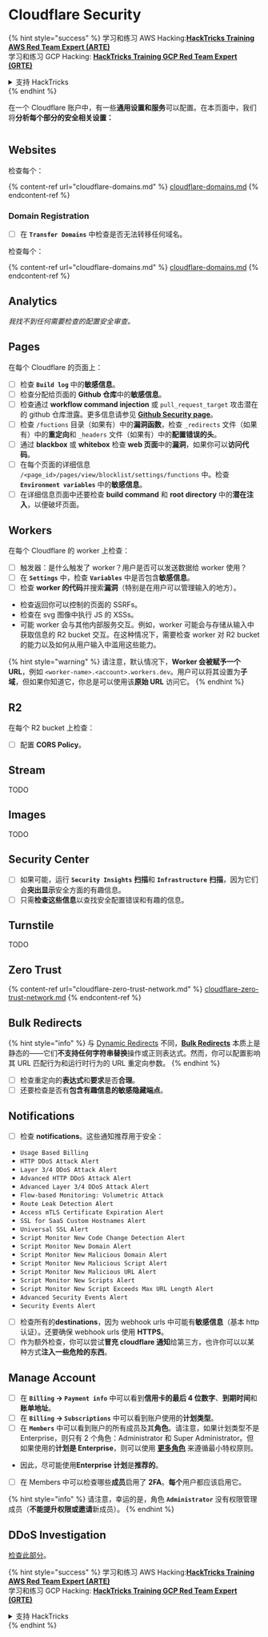 # Cloudflare Security

{% hint style="success" %}
学习和练习 AWS Hacking:<img src="/.gitbook/assets/image.png" alt="" data-size="line">[**HackTricks Training AWS Red Team Expert (ARTE)**](https://training.hacktricks.xyz/courses/arte)<img src="/.gitbook/assets/image.png" alt="" data-size="line">\
学习和练习 GCP Hacking: <img src="/.gitbook/assets/image (2).png" alt="" data-size="line">[**HackTricks Training GCP Red Team Expert (GRTE)**<img src="/.gitbook/assets/image (2).png" alt="" data-size="line">](https://training.hacktricks.xyz/courses/grte)

<details>

<summary>支持 HackTricks</summary>

* 查看 [**订阅计划**](https://github.com/sponsors/carlospolop)!
* **加入** 💬 [**Discord 群组**](https://discord.gg/hRep4RUj7f) 或 [**telegram 群组**](https://t.me/peass) 或 **关注** 我们的 **Twitter** 🐦 [**@hacktricks\_live**](https://twitter.com/hacktricks\_live)**.**
* **通过提交 PRs 分享黑客技巧到** [**HackTricks**](https://github.com/carlospolop/hacktricks) 和 [**HackTricks Cloud**](https://github.com/carlospolop/hacktricks-cloud) github 仓库。

</details>
{% endhint %}

在一个 Cloudflare 账户中，有一些**通用设置和服务**可以配置。在本页面中，我们将**分析每个部分的安全相关设置：**

<figure><img src="../../.gitbook/assets/image (117).png" alt=""><figcaption></figcaption></figure>

## Websites

检查每个：

{% content-ref url="cloudflare-domains.md" %}
[cloudflare-domains.md](cloudflare-domains.md)
{% endcontent-ref %}

### Domain Registration

* [ ] 在 **`Transfer Domains`** 中检查是否无法转移任何域名。

检查每个：

{% content-ref url="cloudflare-domains.md" %}
[cloudflare-domains.md](cloudflare-domains.md)
{% endcontent-ref %}

## Analytics

_我找不到任何需要检查的配置安全审查。_

## Pages

在每个 Cloudflare 的页面上：

* [ ] 检查 **`Build log`** 中的**敏感信息**。
* [ ] 检查分配给页面的 **Github 仓库**中的**敏感信息**。
* [ ] 检查通过 **workflow command injection** 或 `pull_request_target` 攻击潜在的 github 仓库泄露。更多信息请参见 [**Github Security page**](../github-security/)。
* [ ] 检查 `/fuctions` 目录（如果有）中的**漏洞函数**，检查 `_redirects` 文件（如果有）中的**重定向**和 `_headers` 文件（如果有）中的**配置错误的头**。
* [ ] 通过 **blackbox** 或 **whitebox** 检查 **web 页面**中的**漏洞**，如果你可以**访问代码**。
* [ ] 在每个页面的详细信息 `/<page_id>/pages/view/blocklist/settings/functions` 中。检查 **`Environment variables`** 中的**敏感信息**。
* [ ] 在详细信息页面中还要检查 **build command** 和 **root directory** 中的**潜在注入**，以便破坏页面。

## **Workers**

在每个 Cloudflare 的 worker 上检查：

* [ ] 触发器：是什么触发了 worker？用户是否可以发送数据给 worker 使用？
* [ ] 在 **`Settings`** 中，检查 **`Variables`** 中是否包含**敏感信息**。
* [ ] 检查 **worker 的代码**并搜索**漏洞**（特别是在用户可以管理输入的地方）。
* 检查返回你可以控制的页面的 SSRFs。
* 检查在 svg 图像中执行 JS 的 XSSs。
* 可能 worker 会与其他内部服务交互。例如，worker 可能会与存储从输入中获取信息的 R2 bucket 交互。在这种情况下，需要检查 worker 对 R2 bucket 的能力以及如何从用户输入中滥用这些能力。

{% hint style="warning" %}
请注意，默认情况下，**Worker 会被赋予一个 URL**，例如 `<worker-name>.<account>.workers.dev`。用户可以将其设置为**子域**，但如果你知道它，你总是可以使用该**原始 URL** 访问它。
{% endhint %}

## R2

在每个 R2 bucket 上检查：

* [ ] 配置 **CORS Policy**。

## Stream

TODO

## Images

TODO

## Security Center

* [ ] 如果可能，运行 **`Security Insights`** **扫描**和 **`Infrastructure`** **扫描**，因为它们会**突出显示**安全方面的有趣信息。
* [ ] 只需**检查这些信息**以查找安全配置错误和有趣的信息。

## Turnstile

TODO

## **Zero Trust**

{% content-ref url="cloudflare-zero-trust-network.md" %}
[cloudflare-zero-trust-network.md](cloudflare-zero-trust-network.md)
{% endcontent-ref %}

## Bulk Redirects

{% hint style="info" %}
与 [Dynamic Redirects](https://developers.cloudflare.com/rules/url-forwarding/dynamic-redirects/) 不同，[**Bulk Redirects**](https://developers.cloudflare.com/rules/url-forwarding/bulk-redirects/) 本质上是静态的——它们**不支持任何字符串替换**操作或正则表达式。然而，你可以配置影响其 URL 匹配行为和运行时行为的 URL 重定向参数。
{% endhint %}

* [ ] 检查重定向的**表达式**和**要求**是否**合理**。
* [ ] 还要检查是否有**包含有趣信息的敏感隐藏端点**。

## Notifications

* [ ] 检查 **notifications**。这些通知推荐用于安全：
* `Usage Based Billing`
* `HTTP DDoS Attack Alert`
* `Layer 3/4 DDoS Attack Alert`
* `Advanced HTTP DDoS Attack Alert`
* `Advanced Layer 3/4 DDoS Attack Alert`
* `Flow-based Monitoring: Volumetric Attack`
* `Route Leak Detection Alert`
* `Access mTLS Certificate Expiration Alert`
* `SSL for SaaS Custom Hostnames Alert`
* `Universal SSL Alert`
* `Script Monitor New Code Change Detection Alert`
* `Script Monitor New Domain Alert`
* `Script Monitor New Malicious Domain Alert`
* `Script Monitor New Malicious Script Alert`
* `Script Monitor New Malicious URL Alert`
* `Script Monitor New Scripts Alert`
* `Script Monitor New Script Exceeds Max URL Length Alert`
* `Advanced Security Events Alert`
* `Security Events Alert`
* [ ] 检查所有的**destinations**，因为 webhook urls 中可能有**敏感信息**（基本 http 认证）。还要确保 webhook urls 使用 **HTTPS**。
* [ ] 作为额外检查，你可以尝试**冒充 cloudflare 通知**给第三方，也许你可以以某种方式**注入一些危险的东西**。

## Manage Account

* [ ] 在 **`Billing` -> `Payment info`** 中可以看到**信用卡的最后 4 位数字**、**到期时间**和**账单地址**。
* [ ] 在 **`Billing` -> `Subscriptions`** 中可以看到账户使用的**计划类型**。
* [ ] 在 **`Members`** 中可以看到账户的所有成员及其**角色**。请注意，如果计划类型不是 Enterprise，则只有 2 个角色：Administrator 和 Super Administrator。但如果使用的**计划是 Enterprise**，则可以使用 [**更多角色**](https://developers.cloudflare.com/fundamentals/account-and-billing/account-setup/account-roles/) 来遵循最小特权原则。
* 因此，尽可能使用**Enterprise 计划**是**推荐的**。
* [ ] 在 Members 中可以检查哪些**成员**启用了 **2FA**。**每个**用户都应该启用它。

{% hint style="info" %}
请注意，幸运的是，角色 **`Administrator`** 没有权限管理成员（**不能提升权限或邀请**新成员）。
{% endhint %}

## DDoS Investigation

[检查此部分](cloudflare-domains.md#cloudflare-ddos-protection)。

{% hint style="success" %}
学习和练习 AWS Hacking:<img src="/.gitbook/assets/image.png" alt="" data-size="line">[**HackTricks Training AWS Red Team Expert (ARTE)**](https://training.hacktricks.xyz/courses/arte)<img src="/.gitbook/assets/image.png" alt="" data-size="line">\
学习和练习 GCP Hacking: <img src="/.gitbook/assets/image (2).png" alt="" data-size="line">[**HackTricks Training GCP Red Team Expert (GRTE)**<img src="/.gitbook/assets/image (2).png" alt="" data-size="line">](https://training.hacktricks.xyz/courses/grte)

<details>

<summary>支持 HackTricks</summary>

* 查看 [**订阅计划**](https://github.com/sponsors/carlospolop)!
* **加入** 💬 [**Discord 群组**](https://discord.gg/hRep4RUj7f) 或 [**telegram 群组**](https://t.me/peass) 或 **关注** 我们的 **Twitter** 🐦 [**@hacktricks\_live**](https://twitter.com/hacktricks\_live)**.**
* **通过提交 PRs 分享黑客技巧到** [**HackTricks**](https://github.com/carlospolop/hacktricks) 和 [**HackTricks Cloud**](https://github.com/carlospolop/hacktricks-cloud) github 仓库。

</details>
{% endhint %}
